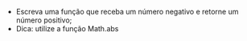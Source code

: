 * Escreva uma função que receba um número negativo e retorne um número positivo;
* Dica: utilize a função Math.abs